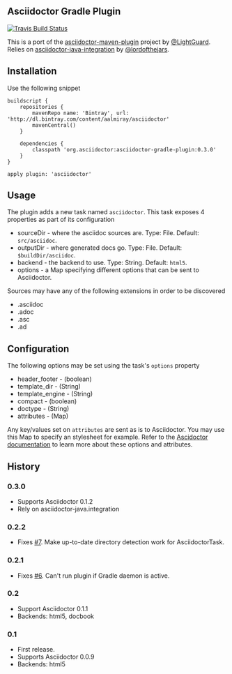 Asciidoctor Gradle Plugin
-------------------------

[![Travis Build Status](https://travis-ci.org/asciidoctor/asciidoctor-gradle-plugin.png?branch=master)](https://travis-ci.org/asciidoctor/asciidoctor-gradle-plugin)

This is a port of the [asciidoctor-maven-plugin][1] project by [@LightGuard][2]. Relies on [asciidoctor-java-integration][3] by [@lordofthejars][4].

Installation
------------

Use the following snippet

    buildscript {
        repositories {
            mavenRepo name: 'Bintray', url: 'http://dl.bintray.com/content/aalmiray/asciidoctor'
            mavenCentral()
        }

        dependencies {
            classpath 'org.asciidoctor:asciidoctor-gradle-plugin:0.3.0'
        }
    }

    apply plugin: 'asciidoctor'


Usage
-----

The plugin adds a new task named `asciidoctor`. This task exposes 4 properties as part of its configuration

 * sourceDir - where the asciidoc sources are. Type: File. Default: `src/asciidoc`.
 * outputDir - where generated docs go. Type: File. Default: `$buildDir/asciidoc`.
 * backend - the backend to use. Type: String. Default: `html5`.
 * options - a Map specifying different options that can be sent to Asciidoctor.
 
Sources may have any of the following extensions in order to be discovered

 * .asciidoc
 * .adoc
 * .asc
 * .ad

Configuration
-------------

The following options may be set using the task's `options` property

 * header_footer - (boolean)
 * template_dir - (String)
 * template_engine - (String)
 * compact - (boolean)
 * doctype - (String)
 * attributes - (Map)

Any key/values set on `attributes` are sent as is to Asciidoctor. You may use this Map to specify an stylesheet for example.
Refer to the [Ascidoctor documentation][asciidoctor_docs] to learn more about these options and attributes.

History
-------

### 0.3.0

 * Supports Asciidoctor 0.1.2
 * Rely on asciidoctor-java.integration

### 0.2.2

 * Fixes [#7][issue_7]. Make up-to-date directory detection work for AsciidoctorTask.

### 0.2.1

 * Fixes [#6][issue_6]. Can't run plugin if Gradle daemon is active.

### 0.2

 * Support Asciidoctor 0.1.1
 * Backends: html5, docbook

### 0.1

 * First release.
 * Supports Asciidoctor 0.0.9
 * Backends: html5

[1]: https://github.com/asciidoctor/asciidoctor-maven-plugin
[2]: https://github.com/LightGuard
[3]: https://github.com/asciidoctor/asciidoctor-java-integration
[4]: https://github.com/lordofthejars
[issue_6]: https://github.com/asciidoctor/asciidoctor-gradle-plugin/pull/6
[issue_7]: https://github.com/asciidoctor/asciidoctor-gradle-plugin/pull/7
[asciidoctor_docs]: http://asciidoctor.org/docs/